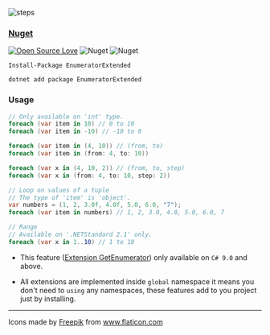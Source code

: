 ![steps](https://user-images.githubusercontent.com/8418700/141453907-33af8015-a3ad-4f32-b5ae-992b98aa098b.png)

### [Nuget](https://www.nuget.org/packages/EnumeratorExtended)

[![Open Source Love](https://badges.frapsoft.com/os/mit/mit.svg?v=102)](https://opensource.org/licenses/MIT)
![Nuget](https://img.shields.io/nuget/v/EnumeratorExtended)
![Nuget](https://img.shields.io/nuget/dt/EnumeratorExtended)

```
Install-Package EnumeratorExtended

dotnet add package EnumeratorExtended
```

### Usage

```cs
// Only available on 'int' type.
foreach (var item in 10) // 0 to 10
foreach (var item in -10) // -10 to 0

foreach (var item in (4, 10)) // (from, to)
foreach (var item in (from: 4, to: 10))

foreach (var x in (4, 10, 2)) // (from, to, step)
foreach (var x in (from: 4, to: 10, step: 2))

// Loop on values of a tuple
// The type of 'item' is 'object'.
var numbers = (1, 2, 3.0f, 4.0f, 5.0, 6.0, "7");
foreach (var item in numbers) // 1, 2, 3.0, 4.0, 5.0, 6.0, 7

// Range 
// Available on '.NETStandard 2.1' only.
foreach (var x in 1..10) // 1 to 10
```

* This feature ([Extension GetEnumerator](https://docs.microsoft.com/en-us/dotnet/csharp/language-reference/proposals/csharp-9.0/extension-getenumerator)) only available on `C# 9.0` and above.

* All extensions are implemented inside `global` namespace it means you don't need to `using` any namespaces, these features add to you project just by installing.

<hr/>
<div>Icons made by <a href="https://www.freepik.com" title="Freepik">Freepik</a> from <a href="https://www.flaticon.com/" title="Flaticon">www.flaticon.com</a></div>

